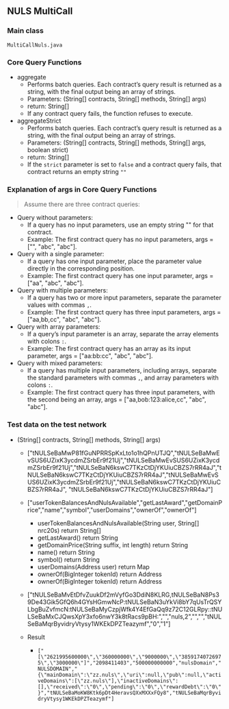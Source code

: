 ## NULS MultiCall

### Main class

`MultiCallNuls.java`

### Core Query Functions

- aggregate
    - Performs batch queries. Each contract’s query result is returned as a string, with the final output being an array of strings.
    - Parameters: (String[] contracts, String[] methods, String[] args)
    - return: String[]
    - If any contract query fails, the function refuses to execute.
- aggregateStrict
    - Performs batch queries. Each contract’s query result is returned as a string, with the final output being an array of strings.
    - Parameters: (String[] contracts, String[] methods, String[] args, boolean strict)
    - return: String[]
    - If the `strict` parameter is set to `false` and a contract query fails, that contract returns an empty string `""`

### Explanation of args in Core Query Functions

> Assume there are three contract queries:

- Query without parameters:
    - If a query has no input parameters, use an empty string "" for that contract.
    - Example: The first contract query has no input parameters, args = ["", "abc", "abc"].
- Query with a single parameter:
    - If a query has one input parameter, place the parameter value directly in the corresponding position.
    - Example: The first contract query has one input parameter, args = ["aa", "abc", "abc"].
- Query with multiple parameters:
    - If a query has two or more input parameters, separate the parameter values with commas `,`.
    - Example: The first contract query has three input parameters, args = ["aa,bb,cc", "abc", "abc"].
- Query with array parameters:
    - If a query’s input parameter is an array, separate the array elements with colons `:`.
    - Example: The first contract query has an array as its input parameter, args = ["aa:bb:cc", "abc", "abc"].
- Query with mixed parameters:
    - If a query has multiple input parameters, including arrays, separate the standard parameters with commas `,`, and array parameters with colons `:`.
    - Example: The first contract query has three input parameters, with the second being an array, args = ["aa,bob:123:alice,cc", "abc", "abc"].

### Test data on the test network

- (String[] contracts, String[] methods, String[] args)

    - ["tNULSeBaMwP81fGuNPRRSpKxLto1o1hQPnUTJQ","tNULSeBaMwEvSUS6UZixK3ycdmZSrbEr9f21Uj","tNULSeBaMwEvSUS6UZixK3ycdmZSrbEr9f21Uj","tNULSeBaN6kswC7TKzCtDjYKUiuCBZS7rRR4aJ","tNULSeBaN6kswC7TKzCtDjYKUiuCBZS7rRR4aJ","tNULSeBaMwEvSUS6UZixK3ycdmZSrbEr9f21Uj","tNULSeBaN6kswC7TKzCtDjYKUiuCBZS7rRR4aJ", "tNULSeBaN6kswC7TKzCtDjYKUiuCBZS7rRR4aJ"]
    - ["userTokenBalancesAndNulsAvailable","getLastAward","getDomainPrice","name","symbol","userDomains","ownerOf","ownerOf"]
        - userTokenBalancesAndNulsAvailable(String user, String[] nrc20s) return String[]
        - getLastAward() return String
        - getDomainPrice(String suffix, int length) return String
        - name() return String
        - symbol() return String
        - userDomains(Address user) return Map
        - ownerOf(BigInteger tokenId) return Address
        - ownerOf(BigInteger tokenId) return Address
    - ["tNULSeBaMvEtDfvZuukDf2mVyfGo3DdiN8KLRG,tNULSeBaN8Ps39De43Gik5GfQ6h4GYsHGmwNcP:tNULSeBaN3uYkVi8bY7qUsTrQSYLbgBuZvfmcN:tNULSeBaMyCzpjWfk4Y4EfGaQq9z72C12GLRpy::tNULSeBaMxCJQwsXpY3xfo6nwY3k8tRacs9pBH:","","nuls,2","","","tNULSeBaMqrByvidryVtysy1WKEkDPZTeazymf","0","1"]

    - Result
        - `["[\"2621995600000\",\"360000000\",\"9000000\",\"38591740726975\",\"3000000\"]","2098411403","500000000000","nulsDomain","NULSDOMAIN","{\"mainDomain\":\"zz.nuls\",\"uri\":null,\"pub\":null,\"activeDomains\":[\"zz.nuls\"],\"inactiveDomains\":[],\"received\":\"0\",\"pending\":\"0\",\"rewardDebt\":\"0\"}","tNULSeBaMoKW8Ktk6pDt4HeravsQXxMXXxFQy8","tNULSeBaMqrByvidryVtysy1WKEkDPZTeazymf"]
`
    

